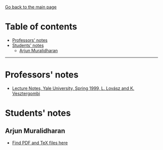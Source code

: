[Go back to the main page](https://github.com/world-class/REPL)

# Table of contents
<!-- vim-markdown-toc GFM -->

* [Professors' notes](#professors-notes)
* [Students' notes](#students-notes)
    * [Arjun Muralidharan](#arjun-muralidharan)

<!-- vim-markdown-toc -->

---

# Professors' notes
- [Lecture Notes, Yale University, Spring 1999, L. Lovász and K. Vesztergombi](./professors_notes/Lecture_notes_Yale_Lovász_Vesztergombi.pdf)

# Students' notes
## Arjun Muralidharan
- [Find PDF and TeX files here](https://github.com/arjunwritescode/CM1020/tree/master/Summary)
